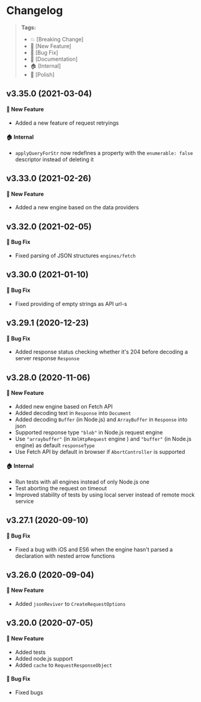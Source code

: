 Changelog
=========

> **Tags:**
> - :boom:       [Breaking Change]
> - :rocket:     [New Feature]
> - :bug:        [Bug Fix]
> - :memo:       [Documentation]
> - :house:      [Internal]
> - :nail_care:  [Polish]

## v3.35.0 (2021-03-04)

#### :rocket: New Feature

* Added a new feature of request retryings

#### :house: Internal

* `applyQueryForStr` now redefines a property with the `enumerable: false` descriptor instead of deleting it

## v3.33.0 (2021-02-26)

#### :rocket: New Feature

* Added a new engine based on the data providers

## v3.32.0 (2021-02-05)

#### :bug: Bug Fix

* Fixed parsing of JSON structures `engines/fetch`

## v3.30.0 (2021-01-10)

#### :bug: Bug Fix

* Fixed providing of empty strings as API url-s

## v3.29.1 (2020-12-23)

#### :bug: Bug Fix

* Added response status checking whether it's 204 before decoding a server response `Response`

## v3.28.0 (2020-11-06)

#### :rocket: New Feature

* Added new engine based on Fetch API
* Added decoding text in `Response` into `Document`
* Added decoding `Buffer` (in Node.js) and `ArrayBuffer` in `Response` into json
* Supported response type `"blob"` in Node.js request engine
* Use `"arraybuffer"` (in `XmlHtpRequest` engine ) and `"buffer"` (in Node.js engine) as default `responseType`
* Use Fetch API by default in browser if `AbortController` is supported

#### :house: Internal

* Run tests with all engines instead of only Node.js one
* Test aborting the request on timeout
* Improved stability of tests by using local server instead of remote mock service

## v3.27.1 (2020-09-10)

#### :bug: Bug Fix

* Fixed a bug with iOS and ES6 when the engine hasn't parsed a declaration with nested arrow functions

## v3.26.0 (2020-09-04)

#### :rocket: New Feature

* Added `jsonReviver` to `CreateRequestOptions`

## v3.20.0 (2020-07-05)

#### :rocket: New Feature

* Added tests
* Added node.js support
* Added `cache` to `RequestResponseObject`

#### :bug: Bug Fix

* Fixed bugs
